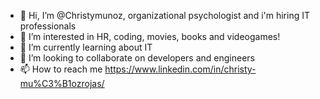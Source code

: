 - 👋 Hi, I’m @Christymunoz, organizational psychologist and i'm hiring IT professionals 
- 👀 I’m interested in HR, coding, movies, books and videogames!
- 🌱 I’m currently learning about IT 
- 💞️ I’m looking to collaborate on developers and engineers
- 📫 How to reach me https://www.linkedin.com/in/christy-mu%C3%B1ozrojas/
